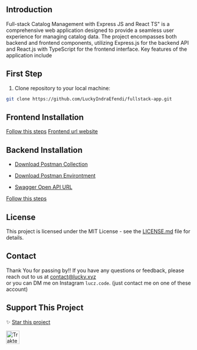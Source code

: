 ## Introduction

<p>Full-stack Catalog Management with Express JS and React TS" is a comprehensive web application designed to provide a seamless user experience for managing catalog data. The project encompasses both backend and frontend components, utilizing Express.js for the backend API and React.js with TypeScript for the frontend interface. Key features of the application include</p>

## First Step

1. Clone repository to your local machine:

```bash
git clone https://github.com/LuckyIndraEfendi/fullstack-app.git
```

## Frontend Installation

[Follow this steps](https://github.com/LuckyIndraEfendi/fullstack-app/tree/main/frontend)
[Frontend url website](http://20.2.250.134:4173/)

## Backend Installation

- [Download Postman Collection](https://drive.google.com/file/d/1l9_in9Irc_MLweXs1XHVjQmYx8IhYIpr/view)
- [Download Postman Environtment](https://drive.google.com/file/d/1ODQVXV5RdOlFAGhygQUNSdCPNK8pBrfk/view)

- [Swagger Open API URL](https://restapi.luckyindraefendi.xyz/api-docs/)

[Follow this steps](https://github.com/LuckyIndraEfendi/fullstack-app/tree/main/backend)

## License

This project is licensed under the MIT License - see the [LICENSE.md](LICENSE.md) file for details.

## Contact

Thank You for passing by!!
If you have any questions or feedback, please reach out to us at [contact@lucky.xyz](mailto:hayasaka592@gmail.com?subject=[Hello%20Lucky]%20-%20Your%20Subject)
<br>
or you can DM me on Instagram `lucz.code`. (just contact me on one of these account)

## Support This Project

✨ [Star this project](https://github.com/LuckyIndraEfendi/Rest-Country)

<a href="https://trakteer.id/lucky-indra-efendi-lpwhg" target="_blank"><img id="wse-buttons-preview" src="https://cdn.trakteer.id/images/embed/trbtn-red-5.png" height="36" style="border: 0px; height: 36px;" alt="Trakteer Saya"></a>
